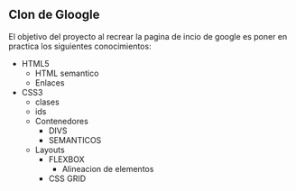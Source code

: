 ## Clon de Gloogle

El objetivo del proyecto al recrear la pagina de incio de google es poner en practica los siguientes conocimientos:

- HTML5
  - HTML semantico
  - Enlaces
- CSS3
  - clases
  - ids
  - Contenedores
    - DIVS
    - SEMANTICOS
  - Layouts
    - FLEXBOX
      - Alineacion de elementos
    - CSS GRID